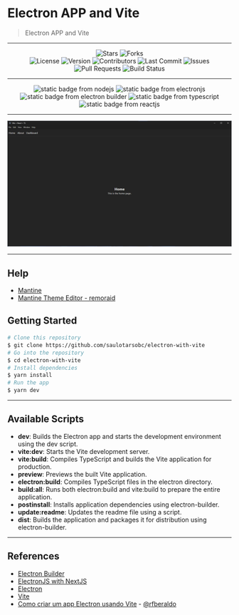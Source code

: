 # Electron APP and Vite

> Electron APP and Vite

---

<div align="center">
  <img alt="Stars" src="https://img.shields.io/github/stars/saulotarsobc/electron-with-vite.svg">
  <img alt="Forks" src="https://img.shields.io/github/forks/saulotarsobc/electron-with-vite.svg">
</div>

<div align="center">
  <img alt="License" src="https://img.shields.io/badge/License-MIT-yellow.svg">
  <img alt="Version" src="https://img.shields.io/github/v/release/saulotarsobc/electron-with-vite.svg">
  <img alt="Contributors" src="https://img.shields.io/github/contributors/saulotarsobc/electron-with-vite.svg">
  <img alt="Last Commit" src="https://img.shields.io/github/last-commit/saulotarsobc/electron-with-vite.svg">
  <img alt="Issues" src="https://img.shields.io/github/issues/saulotarsobc/electron-with-vite.svg">
  <img alt="Pull Requests" src="https://img.shields.io/github/issues-pr/saulotarsobc/electron-with-vite.svg">
  <img alt="Build Status" src="https://img.shields.io/github/actions/workflow/status/saulotarsobc/electron-with-vite/.github/workflows/launch-app.yaml">
</div>

---

<!-- Badge Start -->
<div align="center">
 <img alt="static badge from nodejs" src="https://img.shields.io/badge/NodeJS-v22.17.1-44883e">
 <img alt="static badge from electronjs" src="https://img.shields.io/badge/ElectronJS-v37.2.6-46816e">
 <img alt="static badge from electron builder" src="https://img.shields.io/badge/Electron%20Builder-v26.0.12-blue">
 <img alt="static badge from typescript" src="https://img.shields.io/badge/TypeScript-v5.9.2-blue">
 <img alt="static badge from reactjs" src="https://img.shields.io/badge/ReactJS-v19.1.1-61DAFB">
</div>
<!-- Badge End -->

---

![banner](./demo/banner.png)

---

## Help

- [Mantine](https://mantine.dev/)
- [Mantine Theme Editor - remoraid](https://remoraid.dev/)

## Getting Started

```bash
# Clone this repository
$ git clone https://github.com/saulotarsobc/electron-with-vite
# Go into the repository
$ cd electron-with-vite
# Install dependencies
$ yarn install
# Run the app
$ yarn dev
```

---

## Available Scripts

- **dev**: Builds the Electron app and starts the development environment using the dev script.
- **vite:dev**: Starts the Vite development server.
- **vite:build**: Compiles TypeScript and builds the Vite application for production.
- **preview**: Previews the built Vite application.
- **electron:build**: Compiles TypeScript files in the electron directory.
- **build:all**: Runs both electron:build and vite:build to prepare the entire application.
- **postinstall**: Installs application dependencies using electron-builder.
- **update:readme**: Updates the readme file using a script.
- **dist**: Builds the application and packages it for distribution using electron-builder.

---

## References

- [Electron Builder](https://www.electron.build/)
- [ElectronJS with NextJS](https://github.com/saulotarsobc/electronjs-with-nextjs)
- [Electron](https://www.electronjs.org/)
- [Vite](https://vite.dev/)
- [Como criar um app Electron usando Vite](https://dev.to/rafaelberaldo/como-criar-um-app-electron-usando-vite-52d6) - [@rfberaldo](https://github.com/rfberaldo)
